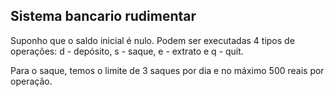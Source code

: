 ## Sistema bancario rudimentar

<p> Suponho que o saldo inicial é nulo. Podem ser executadas 4 tipos de operações: d - depósito, s - saque, e - extrato e q - quit. </p>

Para o saque, temos o limite de 3 saques por dia e no máximo 500 reais por operação.
